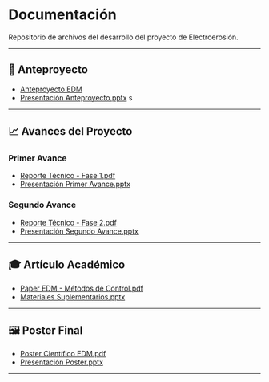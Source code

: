# Documentación
Repositorio de archivos del desarrollo del proyecto de Electroerosión.

---

## 📄 Anteproyecto
- [Anteproyecto EDM](docs/_assets/BayonaNelson_anteproyecto_electroerosion.docx)
- [Presentación Anteproyecto.pptx](docs/anteproyecto/presentacion_anteproyecto.pptx)
s
---

## 📈 Avances del Proyecto

### Primer Avance
- [Reporte Técnico - Fase 1.pdf](docs/avances/avance1_report.pdf)
- [Presentación Primer Avance.pptx](docs/avances/avance1_presentation.pptx)

### Segundo Avance
- [Reporte Técnico - Fase 2.pdf](docs/avances/avance2_report.pdf)
- [Presentación Segundo Avance.pptx](docs/avances/avance2_presentation.pptx)

---

## 🎓 Artículo Académico
- [Paper EDM - Métodos de Control.pdf](docs/articulo/articulo_edm.pdf)
- [Materiales Suplementarios.pptx](docs/articulo/materiales_suplementarios.pptx)

---

## 🖼️ Poster Final
- [Poster Científico EDM.pdf](docs/poster/poster_edm.pdf)
- [Presentación Poster.pptx](docs/poster/presentacion_poster.pptx)

---